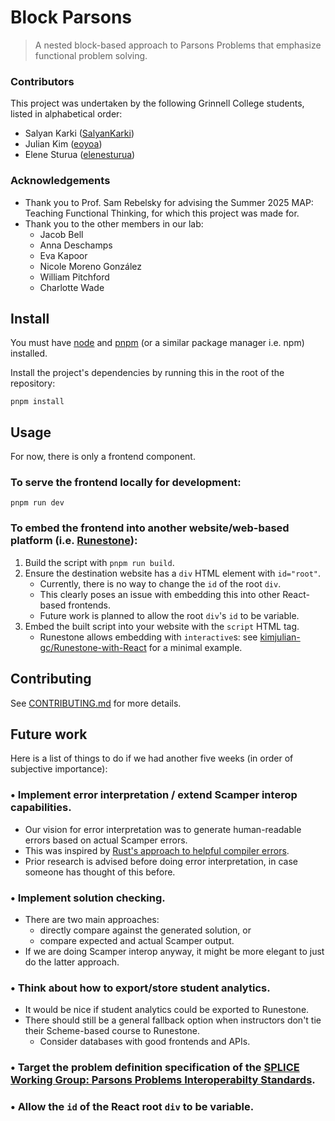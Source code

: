 # Block Parsons

> A nested block-based approach to Parsons Problems that emphasize functional problem solving.

### Contributors

This project was undertaken by the following Grinnell College students, listed in alphabetical order:

- Salyan Karki ([SalyanKarki](https://github.com/SalyanKarki))
- Julian Kim ([eoyoa](https://github.com/eoyoa))
- Elene Sturua ([elenesturua](https://github.com/elenesturua))

### Acknowledgements

- Thank you to Prof. Sam Rebelsky for advising the Summer 2025 MAP: Teaching Functional Thinking, for which this project was made for.
- Thank you to the other members in our lab:
  - Jacob Bell
  - Anna Deschamps
  - Eva Kapoor
  - Nicole Moreno González
  - William Pitchford
  - Charlotte Wade

## Install

You must have [node](https://nodejs.org/en/download) and [pnpm](https://pnpm.io/installation) (or a similar package manager i.e. npm) installed.

Install the project's dependencies by running this in the root of the repository:

```shell
pnpm install
```

## Usage

For now, there is only a frontend component.

### To serve the frontend locally for development:

```shell
pnpm run dev
```

### To embed the frontend into another website/web-based platform (i.e. [Runestone](https://github.com/RunestoneInteractive/rs)):

1. Build the script with `pnpm run build`.
2. Ensure the destination website has a `div` HTML element with `id="root"`.
   - Currently, there is no way to change the `id` of the root `div`.
   - This clearly poses an issue with embedding this into other React-based frontends.
   - Future work is planned to allow the root `div`'s `id` to be variable.
3. Embed the built script into your website with the `script` HTML tag.
   - Runestone allows embedding with `interactive`s: see [kimjulian-gc/Runestone-with-React](https://github.com/kimjulian-gc/Runestone-with-React) for a minimal example.

## Contributing

See [CONTRIBUTING.md](./CONTRIBUTING.md) for more details.

## Future work

Here is a list of things to do if we had another five weeks (in order of subjective importance):

### • Implement error interpretation / extend Scamper interop capabilities.
- Our vision for error interpretation was to generate human-readable errors based on actual Scamper errors.
- This was inspired by [Rust's approach to helpful compiler errors](https://kobzol.github.io/rust/rustc/2025/05/16/evolution-of-rustc-errors.html).
- Prior research is advised before doing error interpretation, in case someone has thought of this before.
### • Implement solution checking.
- There are two main approaches:
  - directly compare against the generated solution, or
  - compare expected and actual Scamper output.
- If we are doing Scamper interop anyway, it might be more elegant to just do the latter approach.
### • Think about how to export/store student analytics.
- It would be nice if student analytics could be exported to Runestone.
- There should still be a general fallback option when instructors don't tie their Scheme-based course to Runestone.
  - Consider databases with good frontends and APIs.
### • Target the problem definition specification of the [SPLICE Working Group: Parsons Problems Interoperabilty Standards](https://cssplice.org/parsons/index.html).
### • Allow the `id` of the React root `div` to be variable.